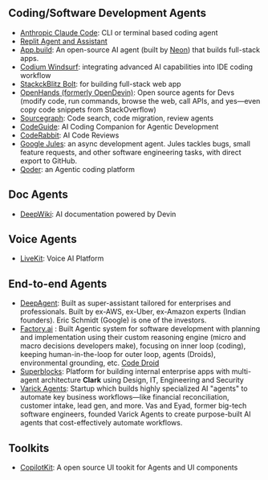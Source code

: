 ## Coding/Software Development Agents

- [Anthropic Claude Code](https://docs.anthropic.com/en/docs/agents-and-tools/claude-code/overview): CLI or terminal based coding agent
- [Replit Agent and Assistant](https://replit.com/ai)
- [App.build](https://www.app.build/): An open-source AI agent (built by [Neon](https://neon.com/)) that builds full-stack apps.
- [Codium Windsurf](https://codeium.com/windsurf): integrating advanced AI capabilities into IDE coding workflow
- [StackckBlitz Bolt](https://bolt.new/): for building full-stack web app
- [OpenHands (formerly OpenDevin)](https://github.com/All-Hands-AI/OpenHands): Open source agents for Devs (modify code, run commands, browse the web, call APIs, and yes—even copy code snippets from StackOverflow)
- [Sourcegraph](https://sourcegraph.com): Code search, code migration, review agents
- [CodeGuide](https://www.codeguide.dev/): AI Coding Companion for Agentic Development
- [CodeRabbit](https://www.coderabbit.ai/): AI Code Reviews
- [Google Jules](https://jules.google.com/): an async development agent. Jules tackles bugs, small feature requests, and other software engineering tasks, with direct export to GitHub.
- [Qoder](https://qoder.com/): an Agentic coding platform

## Doc Agents
 
- [DeepWiki](https://deepwiki.com/): AI documentation powered by Devin

## Voice Agents

- [LiveKit](https://livekit.io/): Voice AI Platform 

## End-to-end Agents

- [DeepAgent](https://deepagent.abacus.ai/): Built as super-assistant tailored for enterprises and professionals. Built by ex-AWS, ex-Uber, ex-Amazon experts (Indian founders). Eric Schmidt (Google) is one of the investors.
- [Factory.ai](https://www.factory.ai/) : Built Agentic system for software development with planning and implementation using their custom reasoning engine (micro and macro decisions developers make), focusing on inner loop (coding), keeping human-in-the-loop for outer loop, agents (Droids), environmental grounding, etc. [Code Droid](https://www.factory.ai/news/code-droid-technical-report)
- [Superblocks](https://www.superblocks.com/): Platform for building internal enterprise apps with multi-agent architecture **Clark** using Design, IT, Engineering and Security
- [Varick Agents](https://www.varickagents.com/): Startup which builds highly specialized AI "agents" to automate key business workflows—like financial reconciliation, customer intake, lead gen, and more. Vas and Eyad, former big-tech software engineers, founded Varick Agents to create purpose-built AI agents that cost-effectively automate workflows.

## Toolkits

- [CopilotKit](https://www.copilotkit.ai/): A open source UI tookit for Agents and UI components 
